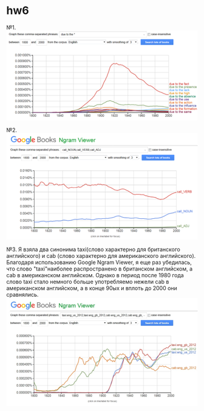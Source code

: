 # hw6
№1. ![](https://github.com/Eremeevauliana12/hw6/blob/master/DUE%20TO%20THE.png)

№2. ![](https://github.com/Eremeevauliana12/hw6/blob/master/call%20noun%2C%20verb%2C%20adj.png)

№3. Я взяла два синонима taxi(слово характерно для британского английского) и cab (слово характерно для американского английского).
Благодаря использованию  Google Ngram Viewer, я еще раз убедилась, что слово "taxi"наиболее распространено в британском английском, а cab в американском английском. Однако в период после 1980 года слово taxi стало немного больше употребляемо нежели cab в американском английском, а в конце 90ых и вплоть до 2000 они сравнялись. 
![](https://github.com/Eremeevauliana12/hw6/blob/master/cabtaxi.jpg)
